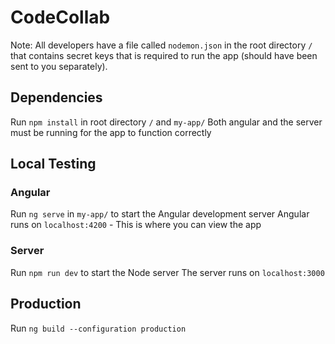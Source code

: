 # CodeCollab

Note: All developers have a file called `nodemon.json` in the root directory `/` that contains secret keys that is required to run the app (should have been sent to you separately).

## Dependencies

Run `npm install` in root directory `/` and `my-app/`
Both angular and the server must be running for the app to function correctly

## Local Testing
### Angular

Run `ng serve` in `my-app/` to start the Angular development server
Angular runs on `localhost:4200` - This is where you can view the app

### Server

Run `npm run dev` to start the Node server
The server runs on `localhost:3000`

## Production
Run `ng build --configuration production`